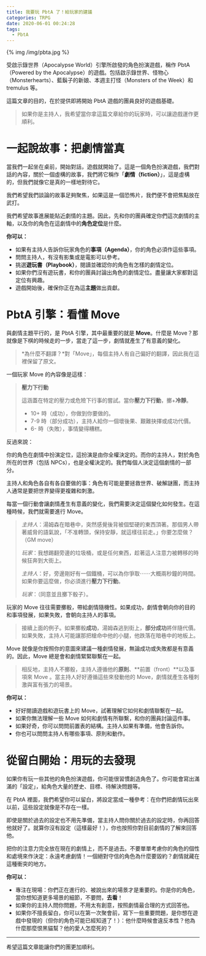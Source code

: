 ```yaml
---
title: 我要玩 PbtA 了！給玩家的建議
categories: TRPG
date: 2020-06-01 00:24:28
tags:
  - PbtA
---
```


{% img /img/pbta.jpg %}

受啟示錄世界（Apocalypse World）引擎所啟發的角色扮演遊戲，稱作 PbtA （Powered by the Apocalypse）的遊戲。包括啟示錄世界、怪物心（Monsterhearts）、藍鬍子的新娘、本週主打怪（Monsters of the Week）和 tremulus 等。

這篇文章的目的，在於提供即將開始 PbtA 遊戲的團員良好的遊戲基礎。

<!--more-->

> 如果你是主持人，我希望當你拿這篇文章給你的玩家時，可以讓遊戲運作更順利。

# 一起說故事：把劇情當真

當我們一起坐在桌前，開始對話，遊戲就開始了。這是一個角色扮演遊戲，我們對話的內容，關於一個虛構的故事，我們將它稱作「**劇情（fiction）**」，這是虛構的，但我們就像它是真的一樣地對待它。

我們希望我們談論的故事足夠聚焦，如果這是一個恐怖片，我們便不會把焦點放在武打。

我們希望故事進展能貼近劇情的主題。因此，先和你的團員確定你們這次劇情的主軸，以及你的角色在這劇情中的**角色定位**是什麼。

**你可以：**

* 如果有主持人告訴你玩家角色的**事項（Agenda）**，你的角色必須作這些事項。
* 問問主持人，有沒有影集或是電影可以參考。
* 挑選**遊玩書（Playbook）**，閱讀並確認你的角色有怎樣的劇情定位。
* 如果你們沒有遊玩書，和你的團員討論出角色的劇情定位。盡量讓大家都對這定位有興趣。
* 遊戲開始後，確保你正在為這**主題**做出貢獻。

# PbtA 引擎：看懂 Move 

與劇情主題平行的，是 PbtA 引擎，其中最重要的就是 **Move**。什麼是 Move？那就像是下棋的時候走的一步，當走了這一步，劇情就產生了有意義的變化。

> *為什麼不翻譯？*對「Move」，每個主持人有自己偏好的翻譯，因此我在這裡保留了原文。

一個玩家 Move 的內容像是這樣：

> **壓力下行動**
> 
> 這涵蓋在特定的壓力或危險下行事的嘗試。當你**壓力下行動**，擲+**冷靜**。
> 
> * 10+ 時（成功），你做到你要做的。
> * 7-9 時（部分成功），主持人給你一個壞後果、艱難抉擇或成功代價。
> * 6- 時（失敗），事情變得糟糕。

反過來說：

你的角色在劇情中扮演定位，這扮演是由你全權決定的。而你的主持人，對於角色所在的世界（包括 NPCs），也是全權決定的。我們每個人決定這個劇情的一部分。

主持人和角色各自有各自要做的事：角色有可能是要拯救世界、破解謎團，而主持人通常是要把世界變得更複雜和刺激。

每當一個行動會讓劇情產生有意義的變化，我們需要決定這個變化如何發生。在這種時候，我們就需要進行 Move。

> *主持人*：湯姆森在暗巷中，突然感覺後背被個堅硬的東西頂著。那個男人帶著威脅的語氣說，「不准轉頭，保持安靜，就這樣往前走。」你要怎麼做？（GM move）
> 
> *玩家*：我想踢翻旁邊的垃圾桶，或是任何東西，趁著這人注意力被轉移的時候狂奔到大街上。
> 
> *主持人*：好，旁邊剛好有一個鐵桶，可以為你爭取⋯⋯大概兩秒鐘的時間。如果你要這麼做，你必須進行**壓力下行動**。
> 
> *玩家*：（同意並且擲下骰子）。

玩家的 Move 往往需要擲骰，帶給劇情隨機性。如果成功，劇情會朝向你的目的和事項發展，如果失敗，會朝向主持人的事項。

> 接續上面的例子。如果擲骰**成功**，湯姆森逃到街上，**部分成功**將伴隨代價。如果失敗，主持人可能讓那把槍命中他的小腿，他跌落在暗巷中的地板上。

Move 就像是你按照你的意圖來建議一種劇情發展，無論成功或失敗都是有意義的。因此，Move 總是會和劇情緊緊聯繫在一起。

> 相反地，主持人不擲骰，主持人遵循他的**原則**、**前置（front）**以及事項來  Move 。當主持人好好遵循這些來發動他的 Move，劇情就產生各種刺激與富有張力的場景。

**你可以：**

* 好好閱讀遊戲和遊玩書上的 Move，試著理解它如何和劇情聯繫在一起。
* 如果你無法理解一些 Move 如何和劇情有所聯繫，和你的團員討論這件事。
* 如果好奇，你可以問問前置表的結構。主持人如果有準備，他會告訴你。
* 你也可以問問主持人有哪些事項、原則和動作。

# 從留白開始：用玩的去發現

如果你有玩一些其他的角色扮演遊戲，你可能很習慣創造角色了。你可能會寫出滿滿的「設定」，給角色大量的歷史、目標、待解決問題等。

在 PbtA 裡面，我們希望你可以留白，將設定當成一種參考：在你們把劇情玩出來以前，這些設定就像是不存在一樣。

即使是關於過去的設定也不用先準備，當主持人問你關於過去的設定時，你再回答他就好了。就算你沒有設定（這樣最好！），你也按照你對目前劇情的了解來回答他。

把你的注意力完全放在現在的劇情上，而不是過去。不要單單考慮你的角色的個性和處境來作決定：永遠考慮劇情！一個絕對守信的角色為什麼要毀約？劇情就藏在這種衝突的地方。

**你可以：**

* 專注在現場：你們正在進行的、被說出來的場景才是重要的。你是你的角色，當你想知道更多場景的細節，不要問，**去看**！
* 如果你的主持人問你問題，不用太有創意，按照劇情最合理的方式回答他。
* 如果你不擅長留白，你可以在第一次聚會前，寫下一些重要問題，是你想在遊戲中發現的（但你的角色可能已經知道了！）：他什麼時候會違反本性？他為什麼那麼恨黑貓幫？他的愛人怎麼死的？

---

希望這篇文章能讓你們的團更加順利。

